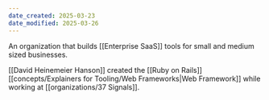 ```yaml
---
date_created: 2025-03-23
date_modified: 2025-03-26
---
```


An organization that builds [[Enterprise SaaS]] tools for small and medium sized businesses.

[[David Heinemeier Hanson]] created the [[Ruby on Rails]] [[concepts/Explainers for Tooling/Web Frameworks|Web Framework]] while working at [[organizations/37 Signals]].


